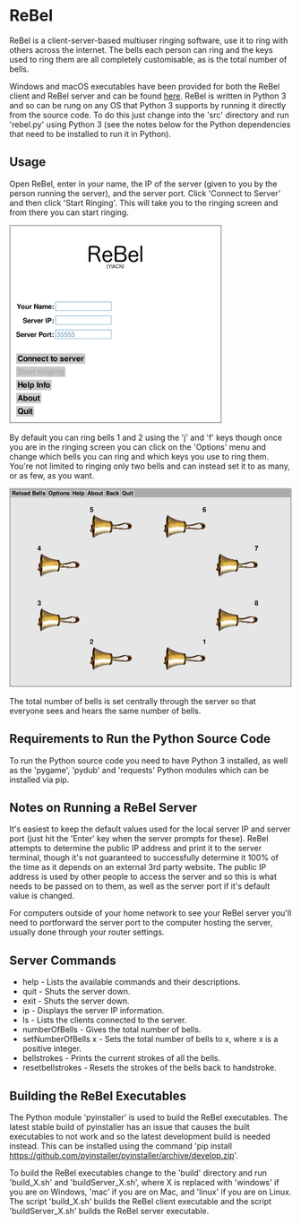 # ReBel
ReBel is a client-server-based multiuser ringing software, use it to ring with others across the internet. The bells each person can ring and the keys used to ring them are all completely customisable, as is the total number of bells.

Windows and macOS executables have been provided for both the ReBel client and ReBel server and can be found [here](https://github.com/samuelsenior/ReBel/releases/latest). ReBel is written in Python 3 and so can be rung on any OS that Python 3 supports by running it directly from the source code. To do this just change into the 'src' directory and run 'rebel.py' using Python 3 (see the notes below for the Python dependencies that need to be installed to run it in Python).

## Usage
Open ReBel, enter in your name, the IP of the server (given to you by the person running the server), and the server port. Click 'Connect to Server' and then click 'Start Ringing'. This will take you to the ringing screen and from there you can start ringing.

![](img/ReBel_MenuScreen.png?raw=true)

By default you can ring bells 1 and 2 using the 'j' and 'f' keys though once you are in the ringing screen you can click on the 'Options' menu and change which bells you can ring and which keys you use to ring them. You're not limited to ringing only two bells and can instead set it to as many, or as few, as you want.

![](img/ReBel_RingingScreen.png?raw=true)

The total number of bells is set centrally through the server so that everyone sees and hears the same number of bells.

## Requirements to Run the Python Source Code
To run the Python source code you need to have Python 3 installed, as well as the 'pygame', 'pydub' and 'requests' Python modules which can be installed via pip. 

## Notes on Running a ReBel Server
It's easiest to keep the default values used for the local server IP and server port (just hit the 'Enter' key when the server prompts for these). ReBel attempts to determine the public IP address and print it to the server terminal, though it's not guaranteed to successfully determine it 100% of the time as it depends on an external 3rd party website. The public IP address is used by other people to access the server and so this is what needs to be passed on to them, as well as the server port if it's default value is changed.

For computers outside of your home network to see your ReBel server you'll need to portforward the server port to the computer hosting the server, usually done through your router settings.

## Server Commands
- help - Lists the available commands and their descriptions.
- quit - Shuts the server down.
- exit - Shuts the server down.
- ip - Displays the server IP information.
- ls - Lists the clients connected to the server.
- numberOfBells - Gives the total number of bells.
- setNumberOfBells x - Sets the total number of bells to x, where x is a positive integer.
- bellstrokes - Prints the current strokes of all the bells.
- resetbellstrokes - Resets the strokes of the bells back to handstroke.

## Building the ReBel Executables
The Python module 'pyinstaller' is used to build the ReBel executables. The latest stable build of pyinstaller has an issue that causes the built executables to not work and so the latest development build is needed instead. This can be installed using the command 'pip install https://github.com/pyinstaller/pyinstaller/archive/develop.zip'.

To build the ReBel executables change to the 'build' directory and run 'build_X.sh' and 'buildServer_X.sh', where X is replaced with 'windows' if you are on Windows, 'mac' if you are on Mac, and 'linux' if you are on Linux. The script 'build_X.sh' builds the ReBel client executable and the script 'buildServer_X.sh' builds the ReBel server executable.
